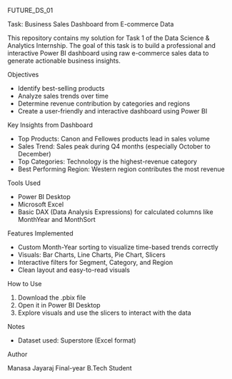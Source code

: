 
FUTURE_DS_01

Task: Business Sales Dashboard from E-commerce Data

This repository contains my solution for Task 1 of the Data Science & Analytics Internship. The goal of this task is to build a professional and interactive Power BI dashboard using raw e-commerce sales data to generate actionable business insights.

Objectives

* Identify best-selling products
* Analyze sales trends over time
* Determine revenue contribution by categories and regions
* Create a user-friendly and interactive dashboard using Power BI


Key Insights from Dashboard

* Top Products: Canon and Fellowes products lead in sales volume
* Sales Trend: Sales peak during Q4 months (especially October to December)
* Top Categories: Technology is the highest-revenue category
* Best Performing Region: Western region contributes the most revenue

Tools Used

* Power BI Desktop
* Microsoft Excel
* Basic DAX (Data Analysis Expressions) for calculated columns like MonthYear and MonthSort

Features Implemented

* Custom Month-Year sorting to visualize time-based trends correctly
* Visuals: Bar Charts, Line Charts, Pie Chart, Slicers
* Interactive filters for Segment, Category, and Region
* Clean layout and easy-to-read visuals

How to Use

1. Download the .pbix file
2. Open it in Power BI Desktop
3. Explore visuals and use the slicers to interact with the data

Notes

* Dataset used: Superstore (Excel format)

Author

Manasa Jayaraj
Final-year B.Tech Student

